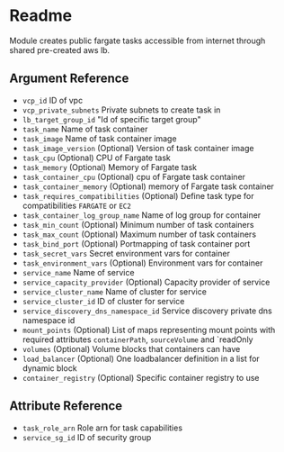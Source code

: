 # Readme

Module creates public fargate tasks accessible from internet through shared pre-created aws lb.

## Argument Reference

 * ```vcp_id``` ID of vpc
 * ```vcp_private_subnets``` Private subnets to create task in
 * ```lb_target_group_id``` "Id of specific target group"
 * ```task_name``` Name of task container
 * ```task_image``` Name of task container image
 * ```task_image_version``` (Optional) Version of task container image
 * ```task_cpu``` (Optional) CPU of Fargate task
 * ```task_memory``` (Optional) Memory of Fargate task
 * ```task_container_cpu``` (Optional) cpu of Fargate task container
 * ```task_container_memory``` (Optional) memory of Fargate task container
 * ```task_requires_compatibilities``` (Optional) Define task type for compatibilities `FARGATE` or `EC2`
 * ```task_container_log_group_name``` Name of log group for container
 * ```task_min_count``` (Optional) Minimum number of task containers
 * ```task_max_count``` (Optional) Maximum number of task containers
 * ```task_bind_port``` (Optional) Portmapping of task container port
 * ```task_secret_vars``` Secret environment vars for container
 * ```task_environment_vars``` (Optional) Environment vars for container
 * ```service_name``` Name of service
 * ```service_capacity_provider``` (Optional) Capacity provider of service
 * ```service_cluster_name``` Name of cluster for service
 * ```service_cluster_id``` ID of cluster for service
 * ```service_discovery_dns_namespace_id``` Service discovery private dns namespace id
 * ```mount_points``` (Optional) List of maps representing mount points with required attributes `containerPath`, `sourceVolume` and `readOnly
 * ```volumes``` (Optional) Volume blocks that containers can have
 * ```load_balancer``` (Optional) One loadbalancer definition in a list for dynamic block
 * ```container_registry``` (Optional) Specific container registry to use

## Attribute Reference

 * ```task_role_arn``` Role arn for task capabilities
 * ```service_sg_id``` ID of security group
